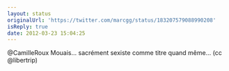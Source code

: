 ```yaml
---
layout: status
originalUrl: 'https://twitter.com/marcgg/status/183207579088990208'
isReply: true
date: 2012-03-23 15:04:25
---
```


@CamilleRoux Mouais... sacrément sexiste comme titre quand même... (cc @libertrip)

